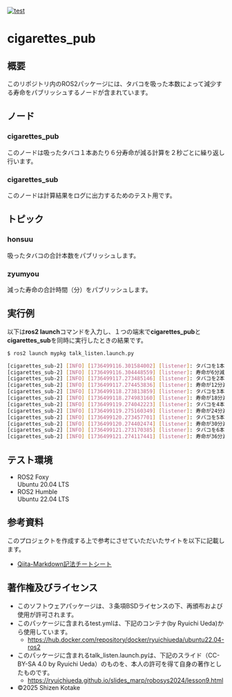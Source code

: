 [![test](https://github.com/23C1049/ros2_mypkg/actions/workflows/test.yml/badge.svg)](https://github.com/23C1049/ros2_mypkg/actions/workflows/test.yml)
# cigarettes_pub
## 概要
このリポジトリ内のROS2パッケージには、タバコを吸った本数によって減少する寿命をパブリッシュするノードが含まれています。
## ノード
### cigarettes_pub
このノードは吸ったタバコ１本あたり６分寿命が減る計算を２秒ごとに繰り返し行います。
### cigarettes_sub
このノードは計算結果をログに出力するためのテスト用です。
## トピック
### honsuu
吸ったタバコの合計本数をパブリッシュします。
### zyumyou
減った寿命の合計時間（分）をパブリッシュします。
## 実行例
以下は**ros2 launch**コマンドを入力し、１つの端末で**cigarettes_pub**と**cigarettes_sub**を同時に実行したときの結果です。

```bash
$ ros2 launch mypkg talk_listen.launch.py
```

```bash
[cigarettes_sub-2] [INFO] [1736499116.301584002] [listener]: タバコを1本吸いました
[cigarettes_sub-2] [INFO] [1736499116.304448559] [listener]: 寿命が6分減りました
[cigarettes_sub-2] [INFO] [1736499117.273485146] [listener]: タバコを2本吸いました
[cigarettes_sub-2] [INFO] [1736499117.274453836] [listener]: 寿命が12分減りました
[cigarettes_sub-2] [INFO] [1736499118.273813859] [listener]: タバコを3本吸いました
[cigarettes_sub-2] [INFO] [1736499118.274983160] [listener]: 寿命が18分減りました
[cigarettes_sub-2] [INFO] [1736499119.274042223] [listener]: タバコを4本吸いました
[cigarettes_sub-2] [INFO] [1736499119.275160349] [listener]: 寿命が24分減りました
[cigarettes_sub-2] [INFO] [1736499120.273457701] [listener]: タバコを5本吸いました
[cigarettes_sub-2] [INFO] [1736499120.274402474] [listener]: 寿命が30分減りました
[cigarettes_sub-2] [INFO] [1736499121.273170385] [listener]: タバコを6本吸いました
[cigarettes_sub-2] [INFO] [1736499121.274117441] [listener]: 寿命が36分減りました
```

## テスト環境
- ROS2 Foxy  
Ubuntu 20.04 LTS
- ROS2 Humble  
Ubuntu 22.04 LTS

## 参考資料
このプロジェクトを作成する上で参考にさせていただいたサイトを以下に記載します。
- [Qiita-Markdown記法チートシート](https://qiita.com/Qiita/items/c686397e4a0f4f11683d)  

## 著作権及びライセンス
- このソフトウェアパッケージは、３条項BSDライセンスの下、再頒布および使用が許可されます。  
- このパッケージに含まれるtest.ymlは、下記のコンテナ(by Ryuichi Ueda)から使用しています。  
    - https://hub.docker.com/repository/docker/ryuichiueda/ubuntu22.04-ros2  
- このパッケージに含まれるtalk_listen.launch.pyは、下記のスライド（CC-BY-SA 4.0 by Ryuichi Ueda）のものを、本人の許可を得て自身の著作としたものです。  
    - https://ryuichiueda.github.io/slides_marp/robosys2024/lesson9.html  
- ©2025 Shizen Kotake
